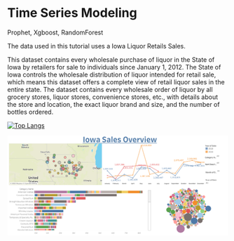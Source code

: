 # Time Series Modeling
Prophet, Xgboost, RandomForest

The data used in this tutorial uses a Iowa Liquor Retails Sales.

This dataset contains every wholesale purchase of liquor in the State of Iowa by retailers for sale to individuals since January 1, 2012. The State of Iowa controls the wholesale distribution of liquor intended for retail sale, which means this dataset offers a complete view of retail liquor sales in the entire state. The dataset contains every wholesale order of liquor by all grocery stores, liquor stores, convenience stores, etc., with details about the store and location, the exact liquor brand and size, and the number of bottles ordered.

[![Top Langs](https://github-readme-stats.vercel.app/api/top-langs/?username=hamzafarooq&layout=compact)](https://github.com/hamzafarooq/github-readme-stats)

![alt-text](https://github.com/hamzafarooq/Time-Series/blob/master/Dashboard%201.png)
